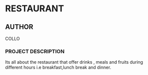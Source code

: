 RESTAURANT
===
AUTHOR
---
COLLO
### PROJECT DESCRIPTION
 Its all about the restaurant that offer drinks , meals and fruits during different
 hours i.e breakfast,lunch break and dinner.
